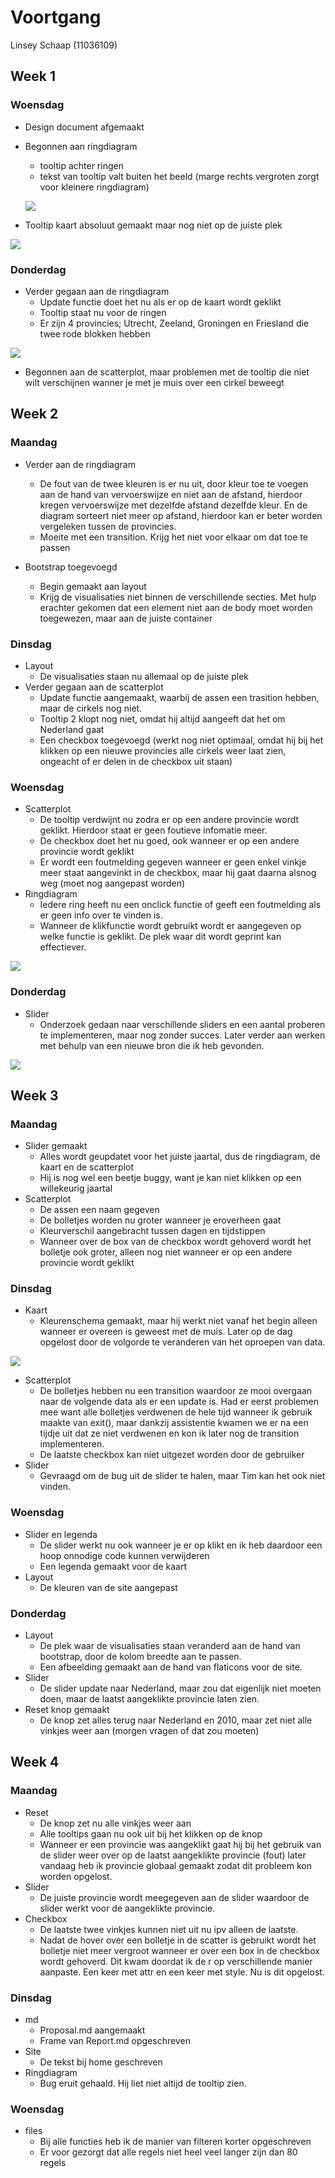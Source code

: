 # Voortgang

Linsey Schaap (11036109)

## Week 1
### Woensdag
* Design document afgemaakt
* Begonnen aan ringdiagram
  * tooltip achter ringen
  * tekst van tooltip valt buiten het beeld (marge rechts vergroten zorgt voor kleinere ringdiagram)

  ![](doc/tooltipAchterRing.PNG)

* Tooltip kaart absoluut gemaakt maar nog niet op de juiste plek

![](doc/tooltipkaart.PNG)

### Donderdag
* Verder gegaan aan de ringdiagram
  * Update functie doet het nu als er op de kaart wordt geklikt
  * Tooltip staat nu voor de ringen
  * Er zijn 4 provincies; Utrecht, Zeeland, Groningen en Friesland die twee rode blokken hebben

 ![](doc/rodeBlokken.PNG)

* Begonnen aan de scatterplot, maar problemen met de tooltip die niet wilt verschijnen wanner je met je muis over een cirkel beweegt

## Week 2
### Maandag
* Verder aan de ringdiagram
  * De fout van de twee kleuren is er nu uit, door kleur toe te voegen aan de hand van vervoerswijze en niet aan de afstand, hierdoor kregen vervoerswijze met dezelfde afstand dezelfde kleur. En de diagram sorteert niet meer op afstand, hierdoor kan er beter worden vergeleken tussen de provincies.
  * Moeite met een transition. Krijg het niet voor elkaar om dat toe te passen

* Bootstrap toegevoegd
  * Begin gemaakt aan layout
  * Krijg de visualisaties niet binnen de verschillende secties. Met hulp erachter gekomen dat een element niet aan de body moet worden toegewezen, maar aan de juiste container

### Dinsdag
* Layout
  * De visualisaties staan nu allemaal op de juiste plek
* Verder gegaan aan de scatterplot
  * Update functie aangemaakt, waarbij de assen een trasition hebben, maar de cirkels nog niet.
  * Tooltip 2 klopt nog niet, omdat hij altijd aangeeft dat het om Nederland gaat
  * Een checkbox toegevoegd (werkt nog niet optimaal, omdat hij bij het klikken op een nieuwe provincies alle cirkels weer laat zien, ongeacht of er delen in de checkbox uit staan)

### Woensdag
* Scatterplot
  * De tooltip verdwijnt nu zodra er op een andere provincie wordt geklikt. Hierdoor staat er geen foutieve infomatie meer.
  * De checkbox doet het nu goed, ook wanneer er op een andere provincie wordt geklikt
  * Er wordt een foutmelding gegeven wanneer er geen enkel vinkje meer staat aangevinkt in de checkbox, maar hij gaat daarna alsnog weg (moet nog aangepast worden)
* Ringdiagram
  * Iedere ring heeft nu een onclick functie of geeft een foutmelding als er geen info over te vinden is.
  * Wanneer de klikfunctie wordt gebruikt wordt er aangegeven op welke functie is geklikt. De plek waar dit wordt geprint kan effectiever.

 ![](doc/printVervoerswijze.PNG)

### Donderdag
* Slider
  * Onderzoek gedaan naar verschillende sliders en een aantal proberen te implementeren, maar nog zonder succes. Later verder aan werken met behulp van een nieuwe bron die ik heb gevonden.

![](doc/slider.PNG)

## Week 3
### Maandag
* Slider gemaakt
  * Alles wordt geupdatet voor het juiste jaartal, dus de ringdiagram, de kaart en de scatterplot
  * Hij is nog wel een beetje buggy, want je kan niet klikken op een willekeurig jaartal
* Scatterplot
  * De assen een naam gegeven
  * De bolletjes worden nu groter wanneer je eroverheen gaat
  * Kleurverschil aangebracht tussen dagen en tijdstippen
  * Wanneer over de box van de checkbox wordt gehoverd wordt het bolletje ook groter, alleen nog niet wanneer er op een andere provincie wordt geklikt

### Dinsdag
* Kaart
  * Kleurenschema gemaakt, maar hij werkt niet vanaf het begin alleen wanneer er overeen is geweest met de muis. Later op de dag opgelost door de volgorde te veranderen van het oproepen van data.

![](doc/kaartKleur.PNG)

* Scatterplot
  * De bolletjes hebben nu een transition waardoor ze mooi overgaan naar de volgende data als er een update is. Had er eerst problemen mee want alle bolletjes verdwenen de hele tijd wanneer ik gebruik maakte van exit(), maar dankzij assistentie kwamen we er na een tijdje uit dat ze niet verdwenen en kon ik later nog de transition implementeren.
  * De laatste checkbox kan niet uitgezet worden door de gebruiker
* Slider
  * Gevraagd om de bug uit de slider te halen, maar Tim kan het ook niet vinden.

### Woensdag
* Slider en legenda
  * De slider werkt nu ook wanneer je er op klikt en ik heb daardoor een hoop onnodige code kunnen verwijderen
  * Een legenda gemaakt voor de kaart
* Layout
  * De kleuren van de site aangepast

### Donderdag
* Layout
  * De plek waar de visualisaties staan veranderd aan de hand van bootstrap, door de kolom breedte aan te passen.
  * Een afbeelding gemaakt aan de hand van flaticons voor de site.
* Slider
  * De slider update naar Nederland, maar zou dat eigenlijk niet moeten doen, maar de laatst aangeklikte provincie laten zien.
* Reset knop gemaakt
  * De knop zet alles terug naar Nederland en 2010, maar zet niet alle vinkjes weer aan (morgen vragen of dat zou moeten)

## Week 4
### Maandag
* Reset
  * De knop zet nu alle vinkjes weer aan
  * Alle tooltips gaan nu ook uit bij het klikken op de knop
  * Wanneer er een provincie was aangeklikt gaat hij bij het gebruik van de slider weer over op de laatst aangeklikte provincie (fout) later vandaag heb ik provincie globaal gemaakt zodat dit probleem kon worden opgelost.
* Slider
  * De juiste provincie wordt meegegeven aan de slider waardoor de slider werkt voor de aangeklikte provincie.
* Checkbox
  * De laatste twee vinkjes kunnen niet uit nu ipv alleen de laatste.
  * Nadat de hover over een bolletje in de scatter is gebruikt wordt het bolletje niet meer vergroot wanneer er over een box in de checkbox wordt gehoverd. Dit kwam doordat ik de r op verschillende manier aanpaste. Een keer met attr en een keer met style. Nu is dit opgelost.

### Dinsdag
* md
  * Proposal.md aangemaakt
  * Frame van Report.md opgeschreven
* Site
  * De tekst bij home geschreven
* Ringdiagram
  * Bug eruit gehaald. Hij liet niet altijd de tooltip zien.

### Woensdag
* files
  * Bij alle functies heb ik de manier van filteren korter opgeschreven
  * Er voor gezorgt dat alle regels niet heel veel langer zijn dan 80 regels
  
